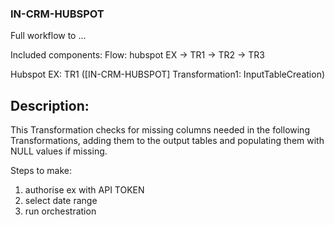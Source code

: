### IN-CRM-HUBSPOT

Full workflow to ...

Included components:
Flow: hubspot EX -> TR1 -> TR2 -> TR3

Hubspot EX:
TR1 ([IN-CRM-HUBSPOT] Transformation1: InputTableCreation)
## Description:
This Transformation checks for missing columns needed in the following Transformations, adding them to the output tables and populating them with NULL values if missing.


Steps to make:
1. authorise ex with API TOKEN
2. select date range
3. run orchestration


